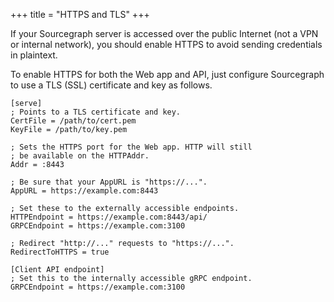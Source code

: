+++
title = "HTTPS and TLS"
+++

If your Sourcegraph server is accessed over the public Internet (not a
VPN or internal network), you should enable HTTPS to avoid sending
credentials in plaintext.

To enable HTTPS for both the Web app and API, just configure
Sourcegraph to use a TLS (SSL) certificate and key as follows.


```
[serve]
; Points to a TLS certificate and key.
CertFile = /path/to/cert.pem
KeyFile = /path/to/key.pem

; Sets the HTTPS port for the Web app. HTTP will still
; be available on the HTTPAddr.
Addr = :8443

; Be sure that your AppURL is "https://...".
AppURL = https://example.com:8443

; Set these to the externally accessible endpoints.
HTTPEndpoint = https://example.com:8443/api/
GRPCEndpoint = https://example.com:3100

; Redirect "http://..." requests to "https://...".
RedirectToHTTPS = true

[Client API endpoint]
; Set this to the internally accessible gRPC endpoint.
GRPCEndpoint = https://example.com:3100
```
